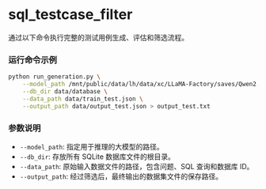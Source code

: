 # sql_testcase_filter


通过以下命令执行完整的测试用例生成、评估和筛选流程。

### 运行命令示例

```bash
python run_generation.py \
    --model_path /mnt/public/data/lh/data/xc/LLaMA-Factory/saves/Qwen2.5-7B-Instruct/ckpts/checkpoint-10275 \
    --db_dir data/database \
    --data_path data/train_test.json \
    --output_path data/output_test.json > output_test.txt
```

### 参数说明

  - `--model_path`: 指定用于推理的大模型的路径。
  - `--db_dir`: 存放所有 SQLite 数据库文件的根目录。
  - `--data_path`: 原始输入数据文件的路径，包含问题、SQL 查询和数据库 ID。
  - `--output_path`: 经过筛选后，最终输出的数据集文件的保存路径。
